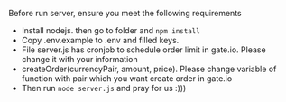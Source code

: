 Before run server, ensure you meet the following requirements

- Install nodejs. then go to folder and `npm install`
- Copy .env.example to .env and filled keys.
- File server.js has cronjob to schedule order limit in gate.io. Please change it with your information
- createOrder(currencyPair, amount, price). Please change variable of function with pair which you want create order in gate.io
- Then run `node server.js` and pray for us :)))
